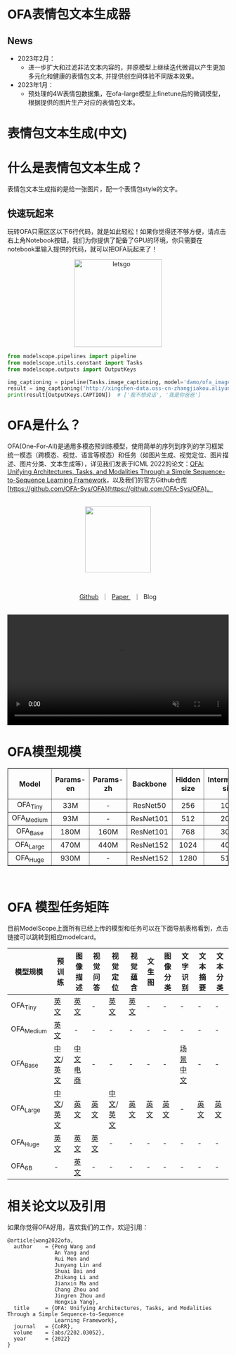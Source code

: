 # OFA表情包文本生成器
## News
- 2023年2月：
  - 进一步扩大和过滤非法文本内容的，并原模型上继续迭代微调以产生更加多元化和健康的表情包文本, 并提供创空间体验不同版本效果。
- 2023年1月：
  - 预处理的4W表情包数据集，在ofa-large模型上finetune后的微调模型，根据提供的图片生产对应的表情包文本。

# 表情包文本生成(中文)
# 什么是表情包文本生成？
表情包文本生成指的是给一张图片，配一个表情包style的文字。

## 快速玩起来
玩转OFA只需区区以下6行代码，就是如此轻松！如果你觉得还不够方便，请点击右上角Notebook按钮，我们为你提供了配备了GPU的环境，你只需要在notebook里输入提供的代码，就可以把OFA玩起来了！

<p align="center">
    <img src="resources/mushroom_head1.png" alt="letsgo" width="200" />

```python
from modelscope.pipelines import pipeline
from modelscope.utils.constant import Tasks
from modelscope.outputs import OutputKeys

img_captioning = pipeline(Tasks.image_captioning, model='damo/ofa_image-caption_meme_large_zh',model_revision='v1.0.2')
result = img_captioning('http://xingchen-data.oss-cn-zhangjiakou.aliyuncs.com/maas/meme/mushroom_head1.png')
print(result[OutputKeys.CAPTION])  # ['我不想说话', '我是你爸爸']
```

# OFA是什么？
OFA(One-For-All)是通用多模态预训练模型，使用简单的序列到序列的学习框架统一模态（跨模态、视觉、语言等模态）和任务（如图片生成、视觉定位、图片描述、图片分类、文本生成等），详见我们发表于ICML 2022的论文：[OFA: Unifying Architectures, Tasks, and Modalities Through a Simple Sequence-to-Sequence Learning Framework](https://arxiv.org/abs/2202.03052)，以及我们的官方Github仓库[https://github.com/OFA-Sys/OFA](https://github.com/OFA-Sys/OFA)。

<p align="center">
    <br>
    <img src="resources/OFA_logo_tp_path.svg" width="150" />
    <br>
<p>
<br>

<p align="center">
        <a href="https://github.com/OFA-Sys/OFA">Github</a>&nbsp ｜ &nbsp<a href="https://arxiv.org/abs/2202.03052">Paper </a>&nbsp ｜ &nbspBlog
</p>

<p align="center">
    <br>
        <video src="https://xingchen-data.oss-cn-zhangjiakou.aliyuncs.com/maas/resources/modelscope_web/demo.mp4" loop="loop" autoplay="autoplay" muted width="100%"></video>
    <br>
</p>

# OFA模型规模

<table border="1" width="100%">
    <tr align="center">
        <th>Model</th><th>Params-en</th><th>Params-zh</th><th>Backbone</th><th>Hidden size</th><th>Intermediate size</th><th>Num. of heads</th><th>Enc layers</th><th>Dec layers</th>
    </tr>
    <tr align="center">
        <td>OFA<sub>Tiny</sub></td><td>33M</td><td>-</td><td>ResNet50</td><td>256</td><td>1024</td><td>4</td><td>4</td><td>4</td>
    </tr>
    <tr align="center">
        <td>OFA<sub>Medium</sub></td><td>93M</td><td>-</td><td>ResNet101</td><td>512</td></td><td>2048</td><td>8</td><td>4</td><td>4</td>
    </tr>
    <tr align="center">
        <td>OFA<sub>Base</sub></td><td>180M</td><td>160M</td><td>ResNet101</td><td>768</td></td><td>3072</td><td>12</td><td>6</td><td>6</td>
    </tr>
    <tr align="center">
        <td>OFA<sub>Large</sub></td><td>470M</td><td>440M</td><td>ResNet152</td><td>1024</td></td><td>4096</td><td>16</td><td>12</td><td>12</td>
    </tr>
    <tr align="center">
        <td>OFA<sub>Huge</sub></td><td>930M</td><td>-</td><td>ResNet152</td><td>1280</td></td><td>5120</td><td>16</td><td>24</td><td>12</td>
    </tr>
</table>
<br>

# OFA 模型任务矩阵
目前ModelScope上面所有已经上传的模型和任务可以在下面导航表格看到，点击链接可以跳转到相应modelcard。

| 模型规模 | 预训练 | 图像描述 | 视觉问答 | 视觉定位 | 视觉蕴含 | 文生图 | 图像分类 | 文字识别 | 文本摘要 | 文本分类 |
| --- | --- | --- | --- | --- | --- | --- | --- | --- | --- | --- |
| OFA<sub>Tiny</sub> | [英文](https://modelscope.cn/models/damo/ofa_pretrain_tiny_en/summary) | [英文](https://modelscope.cn/models/damo/ofa_image-caption_coco_distilled_en/summary) | - | [英文](https://modelscope.cn/models/damo/ofa_visual-grounding_refcoco_distilled_en) | [英文](https://modelscope.cn/models/damo/ofa_visual-entailment_snli-ve_distilled_v2_en/summary) | - | - | - | - | - |
| OFA<sub>Medium</sub> | [英文](https://modelscope.cn/models/damo/ofa_pretrain_medium_en/summary)  | - | - | - | - | - | - | - | - | - |
| OFA<sub>Base</sub> | [中文](https://modelscope.cn/models/damo/ofa_pretrain_base_zh/summary)/[英文](https://modelscope.cn/models/damo/ofa_pretrain_base_en/summary) | [中文电商](https://modelscope.cn/models/damo/ofa_image-caption_muge_base_zh/summary) | - | - | - | - | - | [场景中文](https://modelscope.cn/models/damo/ofa_ocr-recognition_scene_base_zh/summary) | - | - |
| OFA<sub>Large</sub> | [中文](https://modelscope.cn/models/damo/ofa_pretrain_large_zh/summary)/[英文](https://modelscope.cn/models/damo/ofa_pretrain_large_en/summary) | [英文](https://modelscope.cn/models/damo/ofa_image-caption_coco_large_en/summary) | [英文](https://modelscope.cn/models/damo/ofa_visual-question-answering_pretrain_large_en/summary) | [中文](https://modelscope.cn/models/damo/ofa_visual-grounding_refcoco_large_zh/summary)/[英文](https://modelscope.cn/models/damo/ofa_visual-grounding_refcoco_large_en/summary) | [英文](https://modelscope.cn/models/damo/ofa_visual-entailment_snli-ve_large_en/summary) | [英文](https://modelscope.cn/models/damo/ofa_text-to-image-synthesis_coco_large_en/summary) | [英文](https://modelscope.cn/models/damo/ofa_image-classification_imagenet_large_en/summary) | - | [英文](https://modelscope.cn/models/damo/ofa_summarization_gigaword_large_en/summary) | [英文](https://modelscope.cn/models/damo/ofa_text-classification_mnli_large_en/summary) |
| OFA<sub>Huge</sub> | [英文](https://modelscope.cn/models/damo/ofa_pretrain_huge_en/summary)  | [英文](https://modelscope.cn/models/damo/ofa_image-caption_coco_huge_en/summary) | [英文](https://modelscope.cn/models/damo/ofa_visual-question-answering_pretrain_huge_en/summary) | - | - | - | - | - | - | - |
| OFA<sub>6B</sub> | - | [英文](https://modelscope.cn/models/damo/ofa_image-caption_coco_6b_en/summary) | - | - | - | - | - | - | - | - |


# 相关论文以及引用
如果你觉得OFA好用，喜欢我们的工作，欢迎引用：
```
@article{wang2022ofa,
  author    = {Peng Wang and
               An Yang and
               Rui Men and
               Junyang Lin and
               Shuai Bai and
               Zhikang Li and
               Jianxin Ma and
               Chang Zhou and
               Jingren Zhou and
               Hongxia Yang},
  title     = {OFA: Unifying Architectures, Tasks, and Modalities Through a Simple Sequence-to-Sequence
               Learning Framework},
  journal   = {CoRR},
  volume    = {abs/2202.03052},
  year      = {2022}
}
```